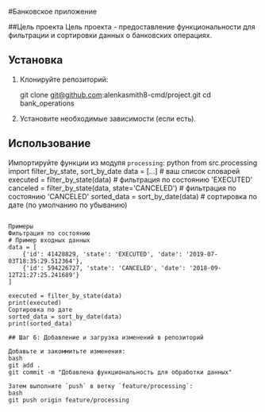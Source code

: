 #Банковское приложение

##Цель проекта 
Цель проекта - предоставление функциональности для фильтрации и сортировки
данных о банковских операциях.

## Установка

1. Клонируйте репозиторий:

   git clone  git@github.com:alenkasmith8-cmd/project.git
   cd bank_operations
   

2. Установите необходимые зависимости (если есть).

## Использование

Импортируйте функции из модуля `processing`:
python
from src.processing import filter_by_state, sort_by_date
data = [...]  # ваш список словарей
executed = filter_by_state(data)  # фильтрация по состоянию 'EXECUTED'
canceled = filter_by_state(data, state='CANCELED')  # фильтрация по состоянию 'CANCELED'
sorted_data = sort_by_date(data)  # сортировка по дате (по умолчанию по убыванию)
```

Примеры
Фильтрация по состоянию
# Пример входных данных
data = [
    {'id': 41428829, 'state': 'EXECUTED', 'date': '2019-07-03T18:35:29.512364'},
    {'id': 594226727, 'state': 'CANCELED', 'date': '2018-09-12T21:27:25.241689'}
]

executed = filter_by_state(data)
print(executed)
Сортировка по дате
sorted_data = sort_by_date(data)
print(sorted_data)

## Шаг 6: Добавление и загрузка изменений в репозиторий

Добавьте и закоммитьте изменения:
bash
git add .
git commit -m "Добавлена функциональность для обработки данных"

Затем выполните `push` в ветку `feature/processing`:
bash
git push origin feature/processing
```